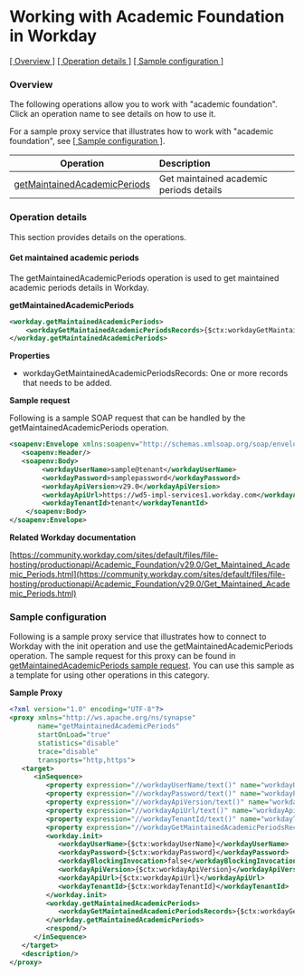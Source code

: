 # Working with Academic Foundation in Workday

[[  Overview ]](#overview)  [[ Operation details ]](#operation-details)  [[  Sample configuration  ]](#sample-configuration)

### Overview 
The following operations allow you to work with "academic foundation". Click an operation name to see details on how to use it.

For a sample proxy service that illustrates how to work with "academic foundation", see [[  Sample configuration  ]](#sample-configuration).

| Operation        | Description |
| ------------- |:-------------|
| [getMaintainedAcademicPeriods](#get-maintained-academic-periods)    | Get maintained academic periods details |

### Operation details
This section provides details on the operations.

#### Get maintained academic periods
The getMaintainedAcademicPeriods operation is used to get maintained academic periods details in Workday.

**getMaintainedAcademicPeriods**
```xml
<workday.getMaintainedAcademicPeriods>
    <workdayGetMaintainedAcademicPeriodsRecords>{$ctx:workdayGetMaintainedAcademicPeriodsRecords}</workdayGetMaintainedAcademicPeriodsRecords>
</workday.getMaintainedAcademicPeriods>
```

**Properties**
* workdayGetMaintainedAcademicPeriodsRecords: One or more records that needs to be added.

**Sample request**

Following is a sample SOAP request that can be handled by the getMaintainedAcademicPeriods operation.

```xml
<soapenv:Envelope xmlns:soapenv="http://schemas.xmlsoap.org/soap/envelope/">
   <soapenv:Header/>
   <soapenv:Body>
        <workdayUserName>sample@tenant</workdayUserName>
        <workdayPassword>samplepassword</workdayPassword>
        <workdayApiVersion>v29.0</workdayApiVersion>
        <workdayApiUrl>https://wd5-impl-services1.workday.com</workdayApiUrl>
        <workdayTenantId>tenant</workdayTenantId>      
    </soapenv:Body>
</soapenv:Envelope>
```

**Related Workday documentation**

[https://community.workday.com/sites/default/files/file-hosting/productionapi/Academic_Foundation/v29.0/Get_Maintained_Academic_Periods.html](https://community.workday.com/sites/default/files/file-hosting/productionapi/Academic_Foundation/v29.0/Get_Maintained_Academic_Periods.html)

### Sample configuration
Following is a sample proxy service that illustrates how to connect to Workday with the init operation and use the getMaintainedAcademicPeriods operation. The sample request for this proxy can be found in [getMaintainedAcademicPeriods sample request](#request). You can use this sample as a template for using other operations in this category.

**Sample Proxy**
```xml
<?xml version="1.0" encoding="UTF-8"?>
<proxy xmlns="http://ws.apache.org/ns/synapse"
       name="getMaintainedAcademicPeriods"
       startOnLoad="true"
       statistics="disable"
       trace="disable"
       transports="http,https">
   <target>
      <inSequence>
         <property expression="//workdayUserName/text()" name="workdayUserName"/>
         <property expression="//workdayPassword/text()" name="workdayPassword"/>
         <property expression="//workdayApiVersion/text()" name="workdayApiVersion"/>
         <property expression="//workdayApiUrl/text()" name="workdayApiUrl"/>
         <property expression="//workdayTenantId/text()" name="workdayTenantId"/>
         <property expression="//workdayGetMaintainedAcademicPeriodsRecords/*" name="workdayGetMaintainedAcademicPeriodsRecords"/>
         <workday.init>
            <workdayUserName>{$ctx:workdayUserName}</workdayUserName>
            <workdayPassword>{$ctx:workdayPassword}</workdayPassword>
            <workdayBlockingInvocation>false</workdayBlockingInvocation>
            <workdayApiVersion>{$ctx:workdayApiVersion}</workdayApiVersion>
            <workdayApiUrl>{$ctx:workdayApiUrl}</workdayApiUrl>
            <workdayTenantId>{$ctx:workdayTenantId}</workdayTenantId>
         </workday.init>
         <workday.getMaintainedAcademicPeriods>
            <workdayGetMaintainedAcademicPeriodsRecords>{$ctx:workdayGetMaintainedAcademicPeriodsRecords}</workdayGetMaintainedAcademicPeriodsRecords>
         </workday.getMaintainedAcademicPeriods>
         <respond/>
      </inSequence>
   </target>
   <description/>
</proxy>   
```